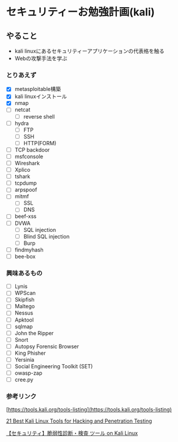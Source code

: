 # セキュリティーお勉強計画(kali)

## やること

- kali linuxにあるセキュリティーアプリケーションの代表格を触る
- Webの攻撃手法を学ぶ


### とりあえず

- [x] metasploitable構築
- [x] kali linuxインストール
- [x] nmap
- [ ] netcat
  - [ ] reverse shell
- [ ] hydra
  - [ ] FTP
  - [ ] SSH
  - [ ] HTTP(FORM)
- [ ] TCP backdoor
- [ ] msfconsole
- [ ] Wireshark
- [ ] Xplico
- [ ] tshark
- [ ] tcpdump
- [ ] arpspoof
- [ ] mitmf
  - [ ] SSL
  - [ ] DNS
- [ ] beef-xss
- [ ] DVWA
  - [ ] SQL injection
  - [ ] Blind SQL injection
  - [ ] Burp
- [ ] findmyhash
- [ ] bee-box

### 興味あるもの

- [ ] Lynis
- [ ] WPScan
- [ ] Skipfish
- [ ] Maltego
- [ ] Nessus
- [ ] Apktool
- [ ] sqlmap
- [ ] John the Ripper
- [ ] Snort
- [ ] Autopsy Forensic Browser
- [ ] King Phisher
- [ ] Yersinia
- [ ] Social Engineering Toolkit (SET)
- [ ] owasp-zap
- [ ] cree.py

### 参考リンク

[https://tools.kali.org/tools-listing](https://tools.kali.org/tools-listing)

[21 Best Kali Linux Tools for Hacking and Penetration Testing](https://itsfoss.com/best-kali-linux-tools/)

[【セキュリティ】脆弱性診断・検査 ツール on Kali Linux](https://qiita.com/prograti/items/00cba4ea0ab7d45cf61e)
